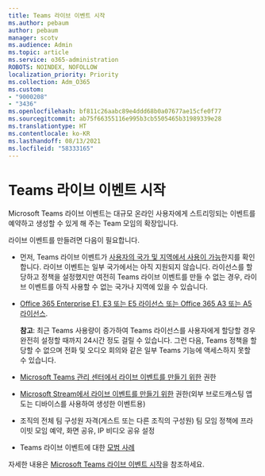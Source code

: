 ```yaml
---
title: Teams 라이브 이벤트 시작
ms.author: pebaum
author: pebaum
manager: scotv
ms.audience: Admin
ms.topic: article
ms.service: o365-administration
ROBOTS: NOINDEX, NOFOLLOW
localization_priority: Priority
ms.collection: Adm_O365
ms.custom:
- "9000208"
- "3436"
ms.openlocfilehash: bf811c26aabc89e4ddd68b0a07677ae15cfe0f77
ms.sourcegitcommit: ab75f66355116e995b3cb5505465b31989339e28
ms.translationtype: HT
ms.contentlocale: ko-KR
ms.lasthandoff: 08/13/2021
ms.locfileid: "58333165"
---
```

# <a name="getting-started-with-teams-live-events"></a>Teams 라이브 이벤트 시작

Microsoft Teams 라이브 이벤트는 대규모 온라인 사용자에게 스트리밍되는 이벤트를 예약하고 생성할 수 있게 해 주는 Team 모임의 확장입니다.

라이브 이벤트를 만들려면 다음이 필요합니다.

- 먼저, Teams 라이브 이벤트가 [사용자의 국가 및 지역에서 사용이 가능](https://docs.microsoft.com/microsoftteams/teams-live-events/plan-for-teams-live-events#regional-availability)한지를 확인합니다. 라이브 이벤트는 일부 국가에서는 아직 지원되지 않습니다.  라이선스를 할당하고 정책을 설정했지만 여전히 Teams 라이브 이벤트를 만들 수 없는 경우, 라이브 이벤트를 아직 사용할 수 없는 국가나 지역에 있을 수 있습니다.

- [Office 365 Enterprise E1, E3 또는 E5 라이선스 또는 Office 365 A3 또는 A5 라이선스](https://docs.microsoft.com/microsoftteams/teams-live-events/set-up-for-teams-live-events#step-2-get-and-assign-licenses). 

    **참고**: 최근 Teams 사용량이 증가하여 Teams 라이선스를 사용자에게 할당할 경우 완전히 설정할 때까지 24시간 정도 걸릴 수 있습니다. 그런 다음, Teams 정책을 할당할 수 없으며 전화 및 오디오 회의와 같은 일부 Teams 기능에 액세스하지 못할 수 있습니다.

- [Microsoft Teams 관리 센터에서 라이브 이벤트를 만들기 위한](https://docs.microsoft.com/microsoftteams/teams-live-events/set-up-for-teams-live-events#create-or-edit-a-live-events-policy) 권한

- [Microsoft Stream에서 라이브 이벤트를 만들기 위한](https://docs.microsoft.com/microsoftteams/teams-live-events/what-are-teams-live-events) 권한(외부 브로드캐스팅 앱 도는 디바이스를 사용하여 생성한 이벤트용)

- 조직의 전체 팀 구성원 자격(게스트 또는 다른 조직의 구성원)
팀 모임 정책에 프라이빗 모임 예약, 화면 공유, IP 비디오 공유 설정

- Teams 라이브 이벤트에 대한 [모범 사례](https://support.office.com/article/Best-practices-for-producing-a-Teams-live-event-e500370e-4dd1-4187-8b48-af10ef02cf42)

자세한 내용은 [Microsoft Teams 라이브 이벤트 시작](https://support.office.com/article/get-started-with-microsoft-teams-live-events-d077fec2-a058-483e-9ab5-1494afda578a)을 참조하세요.